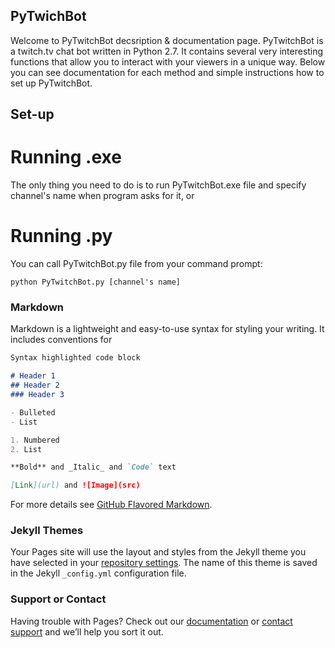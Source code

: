 ## PyTwichBot

Welcome to PyTwitchBot decsription & documentation page.
PyTwitchBot is a twitch.tv chat bot written in Python 2.7. It contains several very interesting functions that allow you to interact with your viewers in a unique way. Below you can see documentation for each method and simple instructions how to set up PyTwitchBot.

## Set-up
# Running .exe
The only thing you need to do is to run PyTwitchBot.exe file and specify channel's name when program asks for it, or
# Running .py
You can call PyTwitchBot.py file from your command prompt:
```
python PyTwitchBot.py [channel's name]
```

### Markdown

Markdown is a lightweight and easy-to-use syntax for styling your writing. It includes conventions for

```markdown
Syntax highlighted code block

# Header 1
## Header 2
### Header 3

- Bulleted
- List

1. Numbered
2. List

**Bold** and _Italic_ and `Code` text

[Link](url) and ![Image](src)
```

For more details see [GitHub Flavored Markdown](https://guides.github.com/features/mastering-markdown/).

### Jekyll Themes

Your Pages site will use the layout and styles from the Jekyll theme you have selected in your [repository settings](https://github.com/dkubatko/PyTwitchBot/settings). The name of this theme is saved in the Jekyll `_config.yml` configuration file.

### Support or Contact

Having trouble with Pages? Check out our [documentation](https://help.github.com/categories/github-pages-basics/) or [contact support](https://github.com/contact) and we’ll help you sort it out.
